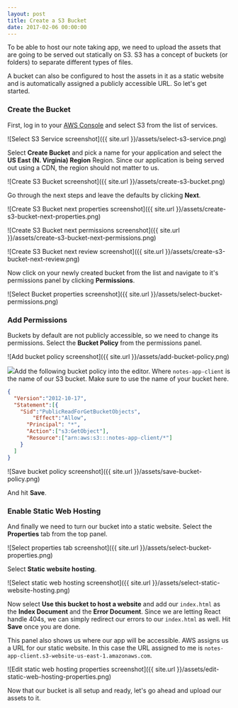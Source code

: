 ```yaml
---
layout: post
title: Create a S3 Bucket
date: 2017-02-06 00:00:00
---
```


To be able to host our note taking app, we need to upload the assets that are going to be served out statically on S3. S3 has a concept of buckets (or folders) to separate different types of files.

A bucket can also be configured to host the assets in it as a static website and is automatically assigned a publicly accessible URL. So let's get started.

### Create the Bucket

First, log in to your [AWS Console](https://console.aws.amazon.com) and select S3 from the list of services.

![Select S3 Service screenshot]({{ site.url }}/assets/select-s3-service.png)

Select **Create Bucket** and pick a name for your application and select the **US East (N. Virginia) Region** Region. Since our application is being served out using a CDN, the region should not matter to us.

![Create S3 Bucket screenshot]({{ site.url }}/assets/create-s3-bucket.png)

Go through the next steps and leave the defaults by clicking **Next**.

![Create S3 Bucket next properties screenshot]({{ site.url }}/assets/create-s3-bucket-next-properties.png)

![Create S3 Bucket next permissions screenshot]({{ site.url }}/assets/create-s3-bucket-next-permissions.png)

![Create S3 Bucket next review screenshot]({{ site.url }}/assets/create-s3-bucket-next-review.png)

Now click on your newly created bucket from the list and navigate to it's permissions panel by clicking **Permissions**.

![Select Bucket properties screenshot]({{ site.url }}/assets/select-bucket-permissions.png)

### Add Permissions

Buckets by default are not publicly accessible, so we need to change its permissions. Select the **Bucket Policy** from the permissions panel.

![Add bucket policy screenshot]({{ site.url }}/assets/add-bucket-policy.png)

<img class="code-marker" src="{{ site.url }}/assets/s.png" />Add the following bucket policy into the editor. Where `notes-app-client` is the name of our S3 bucket. Make sure to use the name of your bucket here.

``` json
{
  "Version":"2012-10-17",
  "Statement":[{
	"Sid":"PublicReadForGetBucketObjects",
        "Effect":"Allow",
	  "Principal": "*",
      "Action":["s3:GetObject"],
      "Resource":["arn:aws:s3:::notes-app-client/*"]
    }
  ]
}
```

![Save bucket policy screenshot]({{ site.url }}/assets/save-bucket-policy.png)

And hit **Save**.

### Enable Static Web Hosting

And finally we need to turn our bucket into a static website. Select the **Properties** tab from the top panel.

![Select properties tab screenshot]({{ site.url }}/assets/select-bucket-properties.png)

Select **Static website hosting**. 

![Select static web hosting screenshot]({{ site.url }}/assets/select-static-website-hosting.png)

Now select **Use this bucket to host a website** and add our `index.html` as the **Index Document** and the **Error Document**. Since we are letting React handle 404s, we can simply redirect our errors to our `index.html` as well. Hit **Save** once you are done.

This panel also shows us where our app will be accessible. AWS assigns us a URL for our static website. In this case the URL assigned to me is `notes-app-client.s3-website-us-east-1.amazonaws.com`.

![Edit static web hosting properties screenshot]({{ site.url }}/assets/edit-static-web-hosting-properties.png)

Now that our bucket is all setup and ready, let's go ahead and upload our assets to it.

